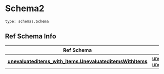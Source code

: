 # Schema2
```
type: schemas.Schema
```

## Ref Schema Info
Ref Schema | Input Type | Output Type
---------- | ---------- | -----------
[**unevaluateditems_with_items.UnevaluateditemsWithItems**](../../../../../../../components/schema/unevaluateditems_with_items.md) | [unevaluateditems_with_items.UnevaluateditemsWithItemsTupleInput](../../../../../../../components/schema/unevaluateditems_with_items.md#unevaluateditemswithitemstupleinput), [unevaluateditems_with_items.UnevaluateditemsWithItemsTuple](../../../../../../../components/schema/unevaluateditems_with_items.md#unevaluateditemswithitemstuple) | [unevaluateditems_with_items.UnevaluateditemsWithItemsTuple](../../../../../../../components/schema/unevaluateditems_with_items.md#unevaluateditemswithitemstuple)
